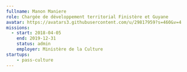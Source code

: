 ```yaml
---
fullname: Manon Maniere
role: Chargée de développement territorial Finistère et Guyane
avatar: https://avatars3.githubusercontent.com/u/29817959?s=460&v=4
missions:
  - start: 2018-04-05
    end: 2019-12-31
    status: admin
    employer: Ministère de la Culture
startups:
    - pass-culture
---
```

